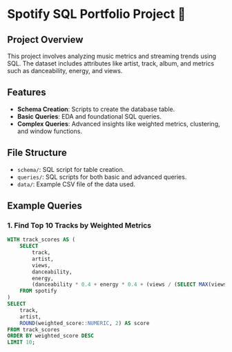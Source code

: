 # Spotify SQL Portfolio Project 🎵

## Project Overview
This project involves analyzing music metrics and streaming trends using SQL. The dataset includes attributes like artist, track, album, and metrics such as danceability, energy, and views.

## Features
- **Schema Creation**: Scripts to create the database table.
- **Basic Queries**: EDA and foundational SQL queries.
- **Complex Queries**: Advanced insights like weighted metrics, clustering, and window functions.

## File Structure
- `schema/`: SQL script for table creation.
- `queries/`: SQL scripts for both basic and advanced queries.
- `data/`: Example CSV file of the data used.

## Example Queries
### 1. Find Top 10 Tracks by Weighted Metrics
```sql
WITH track_scores AS (
    SELECT 
        track,
        artist,
        views,
        danceability,
        energy,
        (danceability * 0.4 + energy * 0.4 + (views / (SELECT MAX(views) FROM spotify)) * 0.2) AS weighted_score
    FROM spotify
)
SELECT 
    track,
    artist,
    ROUND(weighted_score::NUMERIC, 2) AS score
FROM track_scores
ORDER BY weighted_score DESC
LIMIT 10;

